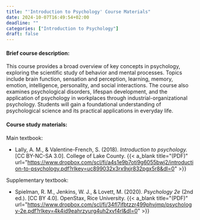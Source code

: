 ```yaml
---
title: "'Introduction to Psychology' Course Materials"
date: 2024-10-07T16:49:54+02:00
deadline: ""
categories: ["Introduction to Psychology"]
draft: false
---
```


#### Brief course description:

This course provides a broad overview of key concepts in psychology, exploring the scientific study of behavior and mental processes. Topics include brain function, sensation and perception, learning, memory, emotion, intelligence, personality, and social interactions. The course also examines psychological disorders, lifespan development, and the application of psychology in workplaces through industrial-organizational psychology. Students will gain a foundational understanding of psychological science and its practical applications in everyday life.

#### Course study materials:

Main textbook:

* Lally, A. M., & Valentine-French, S. (2018). *Introduction to psychology.* [CC BY-NC-SA 3.0]. College of Lake County. {{< a_blank title="(PDF)" url="https://www.dropbox.com/scl/fi/a4s1e9b7oti9g6055bwj2/introduction-to-psychology.pdf?rlkey=uc899032x3rx9xjr832pgx5r8&dl=0" >}}

Supplementary textbook:

* Spielman, R. M., Jenkins, W. J., & Lovett, M. (2020). *Psychology 2e* (2nd ed.). [CC BY 4.0]. OpenStax, Rice University. {{< a_blank title="(PDF)" url="https://www.dropbox.com/scl/fi/34fl7ifbtzzr499phvjmp/psychology-2e.pdf?rlkey=4k4id9eahrzyurg4uh2xvf4rl&dl=0" >}}
